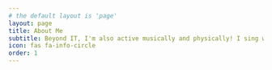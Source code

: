 ```yaml
---
# the default layout is 'page'
layout: page
title: About Me
subtitle: Beyond IT, I'm also active musically and physically! I sing with the Singapore Symphony Youth Choir (SSYC) and as a freelance chorister with the Voices of Singapore (VOS). I swam competitively with the NYP school team, and play the fingerstyle guitar.
icon: fas fa-info-circle
order: 1
--- 
```


